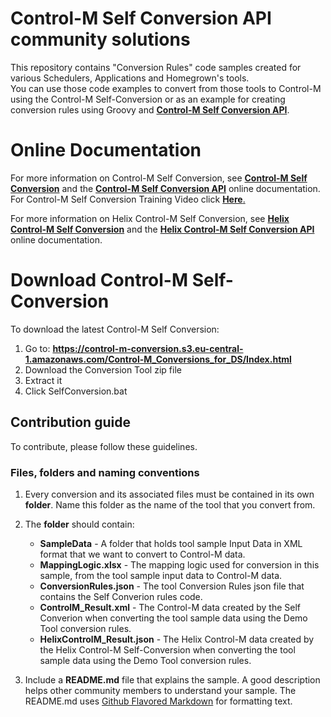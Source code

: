# Control-M Self Conversion API community solutions  
This repository contains "Conversion Rules" code samples created for various Schedulers, Applications and Homegrown's tools.  
You can use those code examples to convert from those tools to Control-M using the Control-M Self-Conversion or as an example
for creating conversion rules using Groovy and  [**Control-M Self Conversion API**](https://docs.bmc.com/docs/ctmselfconv/control-m-self-conversion-api-814570051.html). 
# Online Documentation
For more information on Control-M Self Conversion, see [**Control-M Self Conversion**](https://docs.bmc.com/docs/ctmselfconv/control-m-self-conversion-817142681.html) and the [**Control-M Self Conversion API**](https://docs.bmc.com/docs/ctmselfconv/control-m-self-conversion-api-814570051.html) online documentation.<br>
For Control-M Self Conversion Training Video click [**Here**.](https://www.youtube.com/watch?v=2MrFcahMhH0)

For more information on Helix Control-M Self Conversion, see [**Helix Control-M Self Conversion**](https://docs.bmc.com/docs/ctmsaasselfconv/control-m-saas-self-conversion-home-967323185.html) and the [**Helix Control-M Self Conversion API**](https://docs.bmc.com/docs/ctmsaasselfconv/control-m-self-conversion-api-967323199.html) online documentation.<br>


# Download Control-M Self-Conversion
To download the latest Control-M  Self Conversion:
  1) Go to: **https://control-m-conversion.s3.eu-central-1.amazonaws.com/Control-M_Conversions_for_DS/Index.html**
  2) Download the Conversion Tool zip file
  3) Extract it
  4) Click SelfConversion.bat

## Contribution guide
To contribute, please follow these guidelines.

### Files, folders and naming conventions
1. Every conversion and its associated files must be contained in its own **folder**. Name this folder as the name of the tool that you convert from.
2. The __folder__ should contain:
   * __SampleData__ - A folder that holds tool sample Input Data in XML format that we want to convert to Control-M data.
   * __MappingLogic.xlsx__ - The mapping logic used for conversion in this sample, from the  tool sample input data to Control-M data.
   * __ConversionRules.json__ - The tool Conversion Rules json file that contains the Self Converion rules code.
   * __ControlM_Result.xml__ - The Control-M data created by the Self Converion when converting the tool sample data using the Demo Tool conversion rules.
   * __HelixControlM_Result.json__ - The Helix Control-M data created by the Helix Control-M Self-Conversion when converting the tool sample data using the Demo Tool conversion rules.  

3. Include a **README.md** file that explains the sample. A good description helps other community members to understand your sample. The README.md uses [Github Flavored Markdown](https://guides.github.com/features/mastering-markdown/) for formatting text.
